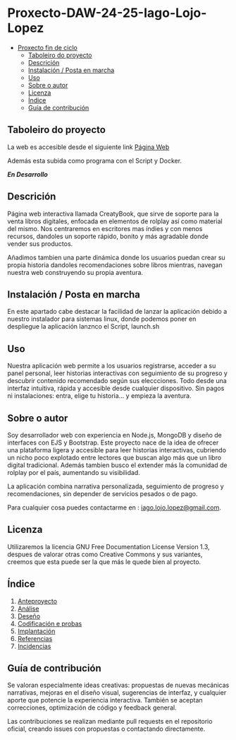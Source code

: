 # Proxecto-DAW-24-25-Iago-Lojo-Lopez

- [Proxecto fin de ciclo](#proxecto-daw-24-25-iago-lojo-lopez)
  - [Taboleiro do proyecto](#taboleiro-do-proyecto)
  - [Descrición](#descrición)
  - [Instalación / Posta en marcha](#instalación--posta-en-marcha)
  - [Uso](#uso)
  - [Sobre o autor](#sobre-o-autor)
  - [Licenza](#licenza)
  - [Índice](#índice)
  - [Guía de contribución](#guía-de-contribución)

## Taboleiro do proyecto

La web es accesible desde el siguiente link [Página Web](https://creatybook.up.railway.app)

Además esta subida como programa con el Script y Docker.

***En Desarrollo***

## Descrición

Página web interactiva llamada CreatyBook, que sirve de soporte para la venta libros digitales, enfocada en elementos de rolplay así como material del mismo. Nos centraremos en escritores mas índies y con menos recursos, dandoles un soporte rápido, bonito y más agradable donde vender sus productos.

Añadimos tambien una parte dinámica donde los usuarios puedan crear su propia historia dandoles recomendaciones sobre libros mientras, navegan nuestra web construyendo su propia aventura.

## Instalación / Posta en marcha

En este apartado cabe destacar la facilidad de lanzar la aplicación debido a nuestro instalador para sistemas linux, donde podemos poner en despliegue la aplicación lanznco el Script, launch.sh

## Uso

Nuestra aplicación web permite a los usuarios registrarse, acceder a su panel personal, leer historias interactivas con seguimiento de su progreso y descubrir contenido recomendado según sus eleccciones. Todo desde una interfaz intuitiva, rápida y accesible desde cualquier dispositivo. Sin pagos ni instalaciones: entra, elige tu historia… y empieza la aventura.

## Sobre o autor

Soy desarrollador web con experiencia en Node.js, MongoDB y diseño de interfaces con EJS y Bootstrap. Este proyecto nace de la idea de ofrecer una plataforma ligera y accesible para leer historias interactivas, cubriendo un nicho poco explotado entre lectores que buscan algo más que un libro digital tradicional. Además tambien busco el extender más la comunidad de rolplay por el país, aumentando su visibilidad.

La aplicación combina narrativa personalizada, seguimiento de progreso y recomendaciones, sin depender de servicios pesados o de pago.

Para cualquier cosa puedes contactarme en : [iago.lojo.lopez@gmail.com](mailto:iago.lojo.lopez@gmail.com).

## Licenza

Utilizaremos la licencia GNU Free Documentation License Version 1.3, despues de valorar otras como Creative Commons y sus variantes, creemos que esta puede ser la que más le quede bien al proyecto.

## Índice

1. [Anteproyecto](./doc/1_Anteproyecto.md)
2. [Análise](./doc/2_Analise.md)
3. [Deseño](./doc/3_Deseño.md)
4. [Codificación e probas](doc/4_Codificacion_e_probas.md)
5. [Implantación](doc/5_Implantación.md)
6. [Referencias](doc/6_Referencias.md)
7. [Incidencias](doc/7_Incidencias.md)

## Guía de contribución

Se valoran especialmente ideas creativas: propuestas de nuevas mecánicas narrativas, mejoras en el diseño visual, sugerencias de interfaz, y cualquier aporte que potencie la experiencia interactiva. También se aceptan correcciones, optimización de código y feedback general.

Las contribuciones se realizan mediante pull requests en el repositorio oficial, creando issues con propuestas o contactando directamente.
